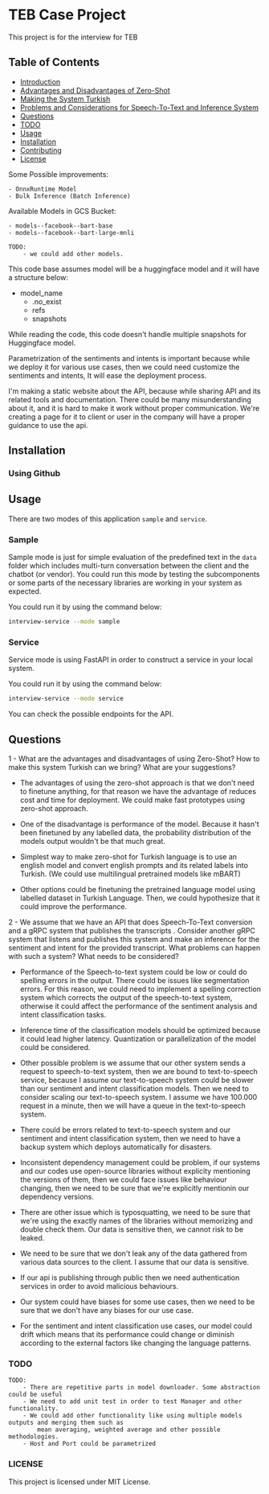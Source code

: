 # TEB Case Project
This project is for the interview for TEB

## Table of Contents

- [Introduction](#introduction)
- [Advantages and Disadvantages of Zero-Shot](#advantages-and-disadvantages-of-zero-shot)
- [Making the System Turkish](#making-the-system-turkish)
- [Problems and Considerations for Speech-To-Text and Inference System](#problems-and-considerations-for-speech-to-text-and-inference-system)
- [Questions](#questions)
- [TODO](#todo)
- [Usage](#usage)
- [Installation](#installation)
- [Contributing](#contributing)
- [License](#license)

Some Possible improvements:

    - OnnxRuntime Model
    - Bulk Inference (Batch Inference)


Available Models in GCS Bucket:
    
    - models--facebook--bart-base
    - models--facebook--bart-large-mnli 

    TODO:
        - we could add other models.


This code base assumes model will be a huggingface model and 
it will have a structure below:

- model_name
  - .no_exist
  - refs
  - snapshots

While reading the code, this code doesn't handle multiple snapshots for Huggingface
model.

Parametrization of the sentiments and intents is important because while we deploy it for various use cases, 
then we could need customize the sentiments and intents, It will ease the deployment process.


I'm making a static website about the API, because while sharing API and its related tools and documentation.
There could be many misunderstanding about it, and it is hard to make it work without proper communication.
We're creating a page for it to client or user in the company will have a proper guidance to use the api.


## Installation

### Using Github

  

## Usage

There are two modes of this application `sample` and `service`.

### Sample
Sample mode is just for simple evaluation of the predefined text in the `data` folder which
includes multi-turn conversation between the client and the chatbot (or vendor).
You could run this mode by testing the subcomponents or some parts of the necessary libraries
are working in your system as expected.

You could run it by using the command below:
```bash
interview-service --mode sample
```

### Service
Service mode is using FastAPI in order to construct a service in your local system.

You could run it by using the command below:

```bash
interview-service --mode service
```

You can check the possible endpoints for the API. 

## Questions

1 - What are the advantages and disadvantages of using Zero-Shot? How to make this system Turkish
can we bring? What are your suggestions?

- The advantages of using the zero-shot approach is that we don't need to finetune anything, for that 
reason we have the advantage of reduces cost and time for deployment. We could make fast prototypes 
using zero-shot approach.


- One of the disadvantage is performance of the model. Because it hasn't been finetuned by any labelled data, the 
probability distribution of the models output wouldn't be that much great.


- Simplest way to make zero-shot for Turkish language is to use an english model and convert english prompts and 
its related labels into Turkish. (We could use multilingual pretrained models like mBART)


- Other options could be finetuning the pretrained language model using labelled dataset in Turkish Language. Then, 
we could hypothesize that it could improve the performance.

  
2 - We assume that we have an API that does Speech-To-Text conversion and a gRPC system that publishes the transcripts
. Consider another gRPC system that listens and publishes this system and make an inference for the sentiment and intent for the provided transcript. What problems can happen with such a system?
What needs to be considered?

- Performance of the Speech-to-text system could be low or could do spelling errors in the output.
There could be issues like segmentation errors. For this reason, we could need to implement a spelling correction 
system which corrects the output of the speech-to-text system, otherwise it could affect the performance of the 
sentiment analysis and intent classification tasks.


- Inference time of the classification models should be optimized because it could lead higher latency. Quantization or parallelization of the
model could be considered.


- Other possible problem is we assume that our other system sends a request to speech-to-text system, 
then we are bound to text-to-speech service, because I assume our text-to-speech system could be slower than 
our sentiment and intent classification models. Then we need to consider scaling our text-to-speech system.
I assume we have 100.000 request in a minute, then we will have a queue in the text-to-speech system.


- There could be errors related to text-to-speech system and our sentiment and intent classification system,
then we need to have a backup system which deploys automatically for disasters.


- Inconsistent dependency management could be problem, if our systems and our codes use 
open-source libraries without explicity mentioning the versions of them, then we could 
face issues like behaviour changing, then we need to be sure that we're explicitly mentionin our dependency 
versions.


- There are other issue which is typosquatting, we need to be sure that we're using the exactly names of the
libraries without memorizing and double check them. Our data is sensitive then, we cannot risk to be leaked.


-  We need to be sure that we don't leak any of the data gathered from various data sources to the client.
I assume that our data is sensitive.


- If our api is publishing through public then we need authentication services in order to avoid 
malicious behaviours.


- Our system could have biases for some use cases, then we need to be sure that
we don't have any biases for our use case.


- For the sentiment and intent classification use cases, our model could drift which means that its performance
could change or diminish according to the external factors like changing the language patterns.


### TODO
    TODO:
        - There are repetitive parts in model downloader. Some abstraction could be useful
        - We need to add unit test in order to test Manager and other functionality.
        - We could add other functionality like using multiple models outputs and merging them such as
            mean averaging, weighted average and other possible methodologies.
        - Host and Port could be parametrized

### LICENSE
This project is licensed under MIT License.